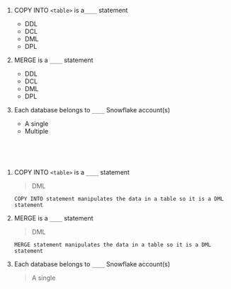 1. COPY INTO `<table>` is a`____` statement

   - DDL
   - DCL
   - DML
   - DPL

2. MERGE is a `____` statement

   - DDL
   - DCL
   - DML
   - DPL

3. Each database belongs to `____` Snowflake account(s)

   - A single
   - Multiple

&nbsp;

&nbsp;

1.  COPY INTO `<table>` is a `____` statement

    > DML

        COPY INTO statement manipulates the data in a table so it is a DML statement

2.  MERGE is a `____` statement

    > DML

        MERGE statement manipulates the data in a table so it is a DML statement

3.  Each database belongs to `____` Snowflake account(s)

    > A single

